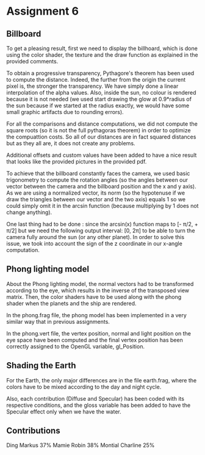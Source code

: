 # Assignment 6

## Billboard

To get a pleasing result, first we need to display the billhoard, which is done using the color shader, the texture and the draw function as explained in the provided comments.

To obtain a progressive transparency, Pythagore's theorem has been used to compute the distance. Indeed,  the further from the origin the current pixel is, the stronger the transparency. We have simply done a linear interpolation of the alpha values. Also, inside the sun, no colour is rendered because it is not needed (we used start drawing the glow at 0.9\*radius of the sun because if we started at the radius exactly, we would have some small graphic artifacts due to rounding errors).

For all the comparisons and distance computations, we did not compute the square roots (so it is not the full pythagoras theorem) in order to optimize the compuattion costs. So all of our distances are in fact squared distances but as they all are, it does not create any problems.

Additional offsets and custom values have been added to have a nice result that looks like the provided pictures in the provided pdf.

To achieve that the billboard constantly faces the camera, we used basic trigonometry to compute the rotation angles (so the angles between our vector between the camera and the billboard position and the x and y axis).
As we are using a normalized vector, its norm (so the hypotenuse if we draw the triangles between our vector and the two axis) equals 1 so we could simply omit it in the arcsin function (because multiplying by 1 does not change anything).

One last thing had to be done : since the arcsin(x) function maps to [- π/2, + π/2] but we need the following output interval: [0, 2π] to be able to turn the camera fully around the sun (or any other planet). In order to solve this issue, we took into account the sign of the z coordinate in our x-angle computation.

## Phong lighting model

About the Phong lighting model, the normal vectors had to be transformed according to the eye, which results in the inverse of the transposed view matrix. Then, the color shaders have to be used along with the phong shader when the planets and the ship are rendered.

In the phong.frag file, the phong model has been implemented in a very similar way that in previous assignments.

In the phong.vert file, the vertex position, normal and light position on the eye space have been computed and the final vertex position has been correctly assigned to the OpenGL variable, gl_Position.

## Shading the Earth

For the Earth, the only major differences are in the file earth.frag, where the colors have to be mixed according to the day and night cycle.

Also, each contribution (Diffuse and Specular) has been coded with its respective conditions, and the gloss variable has been added to have the Specular effect only when we have the water.

## Contributions

Ding Markus 37%
Mamie Robin 38%
Montial Charline 25%
